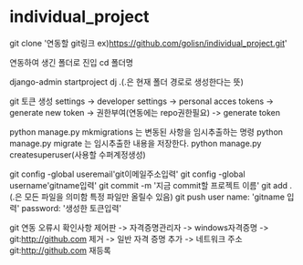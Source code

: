 # individual_project

git clone '연동할 git링크 ex)https://github.com/golisn/individual_project.git'

연동하여 생긴 폴더로 진입
  cd 폴더명
  
django-admin startproject dj .(.은 현재 폴더 경로로 생성한다는 뜻)

git 토큰 생성
  settings -> developer settings -> personal acces tokens -> generate new token -> 권한부여(연동에는 repo권한필요)
  -> generate token

python manage.py mkmigrations 는 변동된 사항을 임시추출하는 명령
python manage.py migrate 는 임시추출한 내용을 저장한다.
python manage.py createsuperuser(사용할 수퍼계정생성)

git config -global useremail'git이메일주소입력'
git config -global username'gitname입력'
git commit -m '지금 commit할 프로젝트 이름'
git add . (.은 모든 파일을 의미함 특정 파일만 올릴수 있음)
git push
  user name: 'gitname 입력'
  password: '생성한 토큰입력'
  
git 연동 오류시 확인사항
  제어판 -> 자격증명관리자 -> windows자격증명 ->  git:http://github.com 제거 -> 일반 자격 증명 추가 
  -> 네트워크 주소 git:http://github.com 재등록
